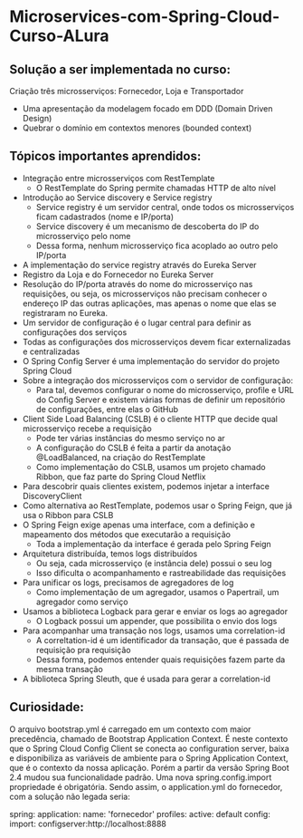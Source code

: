 # Microservices-com-Spring-Cloud-Curso-ALura

 ## Solução a ser implementada no curso:

Criação três microsserviços: Fornecedor, Loja e Transportador
- Uma apresentação da modelagem focado em DDD (Domain Driven Design)
- Quebrar o domínio em contextos menores (bounded context)

## Tópicos importantes aprendidos:
- Integração entre microsserviços com RestTemplate
  - O RestTemplate do Spring permite chamadas HTTP de alto nível
- Introdução ao Service discovery e Service registry
  - Service registry é um servidor central, onde todos os microsserviços ficam cadastrados (nome e IP/porta)
  - Service discovery é um mecanismo de descoberta do IP do microsserviço pelo nome
  - Dessa forma, nenhum microsserviço fica acoplado ao outro pelo IP/porta
- A implementação do service registry através do Eureka Server
- Registro da Loja e do Fornecedor no Eureka Server
- Resolução do IP/porta através do nome do microsserviço nas requisições, ou seja, os microsserviços não precisam conhecer o endereço IP  das outras aplicações, mas apenas o nome que elas se registraram no Eureka.
- Um servidor de configuração é o lugar central para definir as configurações dos serviços
- Todas as configurações dos microsserviços devem ficar externalizadas e centralizadas
- O Spring Config Server é uma implementação do servidor do projeto Spring Cloud
- Sobre a integração dos microsserviços com o servidor de configuração:
  - Para tal, devemos configurar o nome do microsserviço, profile e URL do Config Server
e existem várias formas de definir um repositório de configurações, entre elas o GitHub
- Client Side Load Balancing (CSLB) é o cliente HTTP que decide qual microsserviço recebe a requisição
  - Pode ter várias instâncias do mesmo serviço no ar
  - A configuração do CSLB é feita a partir da anotação @LoadBalanced, na criação do RestTemplate
  - Como implementação do CSLB, usamos um projeto chamado Ribbon, que faz parte do Spring Cloud Netflix
- Para descobrir quais clientes existem, podemos injetar a interface DiscoveryClient
- Como alternativa ao RestTemplate, podemos usar o Spring Feign, que já usa o Ribbon para CSLB
- O Spring Feign exige apenas uma interface, com a definição e mapeamento dos métodos que executarão a requisição
  - Toda a implementação da interface é gerada pelo Spring Feign
- Arquitetura distribuída, temos logs distribuídos
  - Ou seja, cada microsserviço (e instância dele) possui o seu log
  - Isso dificulta o acompanhamento e rastreabilidade das requisições
- Para unificar os logs, precisamos de agregadores de log
  - Como implementação de um agregador, usamos o Papertrail, um agregador como serviço
- Usamos a biblioteca Logback para gerar e enviar os logs ao agregador
  - O Logback possui um appender, que possibilita o envio dos logs
- Para acompanhar uma transação nos logs, usamos uma correlation-id
  - A correltation-id é um identificador da transação, que é passada de requisição pra requisição
  - Dessa forma, podemos entender quais requisições fazem parte da mesma transação
- A biblioteca Spring Sleuth, que é usada para gerar a correlation-id

## Curiosidade:
O arquivo bootstrap.yml é carregado em um contexto com maior precedência, chamado de Bootstrap Application Context. É neste contexto que o Spring Cloud Config Client se conecta ao configuration server, baixa e disponibiliza as variáveis de ambiente para o Spring Application Context, que é o contexto da nossa aplicação. Porém a partir da versão Spring Boot 2.4 mudou sua funcionalidade padrão. Uma nova 
spring.config.import propriedade é obrigatória. Sendo assim, o application.yml do fornecedor, com a solução não legada seria:

spring:
  application:
    name: 'fornecedor'
  profiles:
    active: default
  config:
    import: configserver:http://localhost:8888